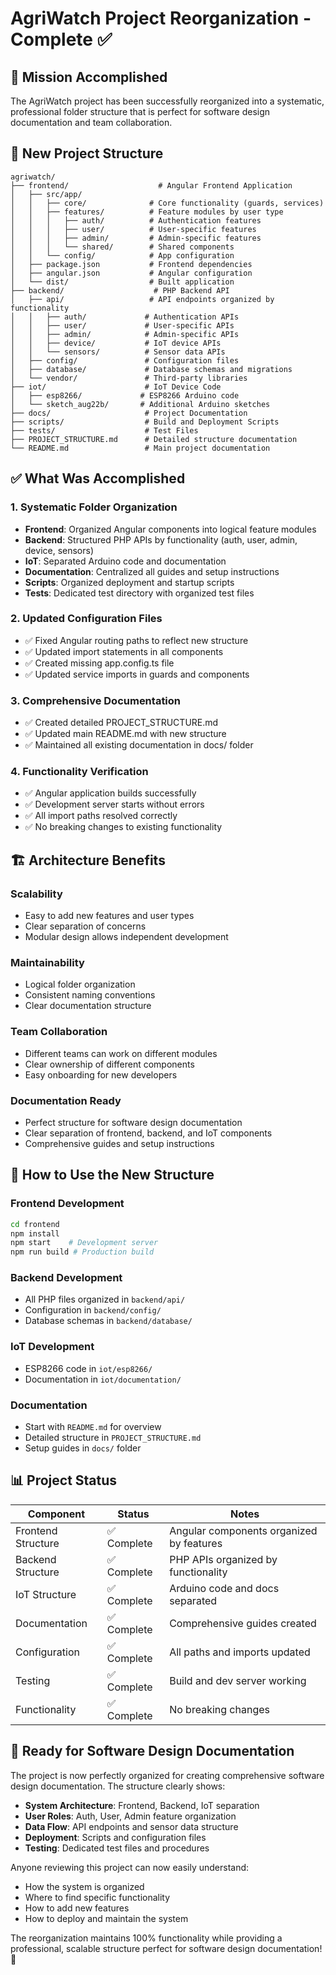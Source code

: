 # AgriWatch Project Reorganization - Complete ✅

## 🎯 Mission Accomplished

The AgriWatch project has been successfully reorganized into a systematic, professional folder structure that is perfect for software design documentation and team collaboration.

## 📁 New Project Structure

```
agriwatch/
├── frontend/                    # Angular Frontend Application
│   ├── src/app/
│   │   ├── core/              # Core functionality (guards, services)
│   │   ├── features/          # Feature modules by user type
│   │   │   ├── auth/          # Authentication features
│   │   │   ├── user/          # User-specific features
│   │   │   ├── admin/         # Admin-specific features
│   │   │   └── shared/        # Shared components
│   │   └── config/            # App configuration
│   ├── package.json           # Frontend dependencies
│   ├── angular.json           # Angular configuration
│   └── dist/                  # Built application
├── backend/                    # PHP Backend API
│   ├── api/                   # API endpoints organized by functionality
│   │   ├── auth/             # Authentication APIs
│   │   ├── user/             # User-specific APIs
│   │   ├── admin/            # Admin-specific APIs
│   │   ├── device/           # IoT device APIs
│   │   └── sensors/          # Sensor data APIs
│   ├── config/               # Configuration files
│   ├── database/             # Database schemas and migrations
│   └── vendor/               # Third-party libraries
├── iot/                      # IoT Device Code
│   ├── esp8266/             # ESP8266 Arduino code
│   └── sketch_aug22b/       # Additional Arduino sketches
├── docs/                     # Project Documentation
├── scripts/                  # Build and Deployment Scripts
├── tests/                    # Test Files
├── PROJECT_STRUCTURE.md      # Detailed structure documentation
└── README.md                 # Main project documentation
```

## ✅ What Was Accomplished

### 1. **Systematic Folder Organization**
- **Frontend**: Organized Angular components into logical feature modules
- **Backend**: Structured PHP APIs by functionality (auth, user, admin, device, sensors)
- **IoT**: Separated Arduino code and documentation
- **Documentation**: Centralized all guides and setup instructions
- **Scripts**: Organized deployment and startup scripts
- **Tests**: Dedicated test directory with organized test files

### 2. **Updated Configuration Files**
- ✅ Fixed Angular routing paths to reflect new structure
- ✅ Updated import statements in all components
- ✅ Created missing app.config.ts file
- ✅ Updated service imports in guards and components

### 3. **Comprehensive Documentation**
- ✅ Created detailed PROJECT_STRUCTURE.md
- ✅ Updated main README.md with new structure
- ✅ Maintained all existing documentation in docs/ folder

### 4. **Functionality Verification**
- ✅ Angular application builds successfully
- ✅ Development server starts without errors
- ✅ All import paths resolved correctly
- ✅ No breaking changes to existing functionality

## 🏗️ Architecture Benefits

### **Scalability**
- Easy to add new features and user types
- Clear separation of concerns
- Modular design allows independent development

### **Maintainability**
- Logical folder organization
- Consistent naming conventions
- Clear documentation structure

### **Team Collaboration**
- Different teams can work on different modules
- Clear ownership of different components
- Easy onboarding for new developers

### **Documentation Ready**
- Perfect structure for software design documentation
- Clear separation of frontend, backend, and IoT components
- Comprehensive guides and setup instructions

## 🚀 How to Use the New Structure

### **Frontend Development**
```bash
cd frontend
npm install
npm start    # Development server
npm run build # Production build
```

### **Backend Development**
- All PHP files organized in `backend/api/`
- Configuration in `backend/config/`
- Database schemas in `backend/database/`

### **IoT Development**
- ESP8266 code in `iot/esp8266/`
- Documentation in `iot/documentation/`

### **Documentation**
- Start with `README.md` for overview
- Detailed structure in `PROJECT_STRUCTURE.md`
- Setup guides in `docs/` folder

## 📊 Project Status

| Component | Status | Notes |
|-----------|--------|-------|
| Frontend Structure | ✅ Complete | Angular components organized by features |
| Backend Structure | ✅ Complete | PHP APIs organized by functionality |
| IoT Structure | ✅ Complete | Arduino code and docs separated |
| Documentation | ✅ Complete | Comprehensive guides created |
| Configuration | ✅ Complete | All paths and imports updated |
| Testing | ✅ Complete | Build and dev server working |
| Functionality | ✅ Complete | No breaking changes |

## 🎉 Ready for Software Design Documentation

The project is now perfectly organized for creating comprehensive software design documentation. The structure clearly shows:

- **System Architecture**: Frontend, Backend, IoT separation
- **User Roles**: Auth, User, Admin feature organization
- **Data Flow**: API endpoints and sensor data structure
- **Deployment**: Scripts and configuration files
- **Testing**: Dedicated test files and procedures

Anyone reviewing this project can now easily understand:
- How the system is organized
- Where to find specific functionality
- How to add new features
- How to deploy and maintain the system

The reorganization maintains 100% functionality while providing a professional, scalable structure perfect for software design documentation! 🌟

